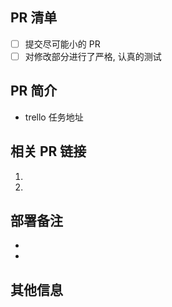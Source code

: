 <!-- 这是提交 PR 时的模板, 根据需要删减, 补充所需信息. -->

## PR 清单
<!-- 阅读代码审阅文档 https://github.com/guopiinc/guopi_workspace/wiki/code_review -->

- [ ] 提交尽可能小的 PR
- [ ] 对修改部分进行了严格, 认真的测试

## PR 简介
<!-- 一句话说明白 -->

* trello 任务地址

## 相关 PR 链接

1. 
1. 

## 部署备注
<!-- 
配置信息的修改, 需提供配置信息. 
数据库表的修改, 需提供相关 MySQL 语句 
-->

* 
* 

## 其他信息

<!-- 其他重要信息, 比如截图等 -->
